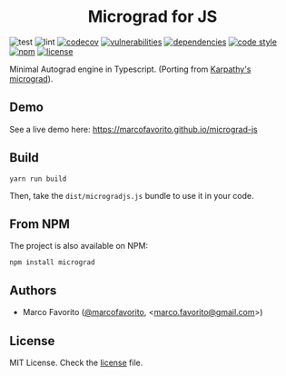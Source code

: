 <center> <h1>Micrograd for JS</h1> </center>

![test](https://github.com/marcofavorito/micrograd-js/workflows/test/badge.svg)
![lint](https://github.com/marcofavorito/micrograd-js/workflows/lint/badge.svg)
[![codecov](https://codecov.io/gh/marcofavorito/micrograd-js/branch/master/graph/badge.svg?token=J1EFVF48CA)](https://codecov.io/gh/marcofavorito/micrograd-js)
[![vulnerabilities](https://snyk.io/test/github/marcofavorito/micrograd-js/badge.svg?targetFile=package.json)](https://snyk.io/test/github/marcofavorito/micrograd-js?targetFile=package.json)
[![dependencies](https://david-dm.org/marcofavorito/micrograd-js/status.svg)](https://david-dm.org/marcofavorito/micrograd-js)
[![code style](https://img.shields.io/badge/code_style-Prettier-5ed9c7.svg)](https://github.com/prettier/prettier/)
[![npm](https://img.shields.io/npm/v/micrograd.svg)](https://www.npmjs.com/package/micrograd)
[![license](https://img.shields.io/github/license/marcofavorito/micrograd-js.svg)](https://github.com/marcofavorito/micrograd-js/tree/master/license)

Minimal Autograd engine in Typescript.
(Porting from [Karpathy's micrograd](https://github.com/karpathy/micrograd.git)).

## Demo

See a live demo here: https://marcofavorito.github.io/micrograd-js

## Build

```
yarn run build
```

Then, take the `dist/microgradjs.js` bundle to use it in your code.

## From NPM

The project is also available on NPM:

```
npm install micrograd
```

## Authors

- Marco Favorito ([@marcofavorito](https://github.com/marcofavorito), <[marco.favorito@gmail.com](mailto:marco.favorito@gmail.com)>)

## License

MIT License. Check the [license](./license) file.
